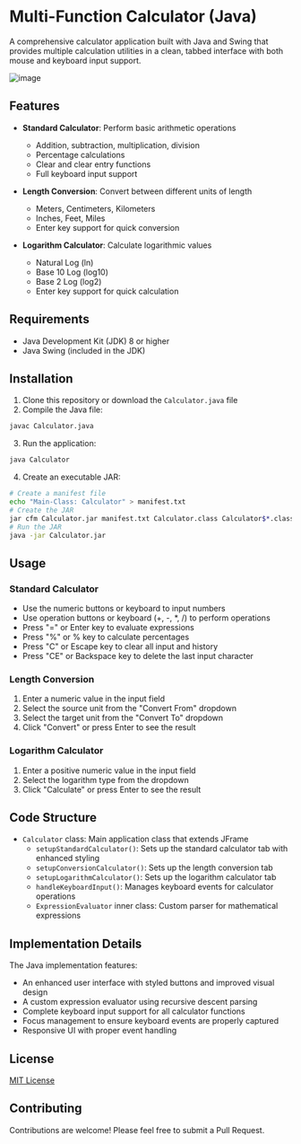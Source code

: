 # Multi-Function Calculator (Java)

A comprehensive calculator application built with Java and Swing that provides multiple calculation utilities in a clean, tabbed interface with both mouse and keyboard input support.

![image](https://github.com/user-attachments/assets/adaa210e-b229-49ae-80ba-bea07f3f8fa8)


## Features

- **Standard Calculator**: Perform basic arithmetic operations
  - Addition, subtraction, multiplication, division
  - Percentage calculations
  - Clear and clear entry functions
  - Full keyboard input support
  
- **Length Conversion**: Convert between different units of length
  - Meters, Centimeters, Kilometers
  - Inches, Feet, Miles
  - Enter key support for quick conversion
  
- **Logarithm Calculator**: Calculate logarithmic values
  - Natural Log (ln)
  - Base 10 Log (log10)
  - Base 2 Log (log2)
  - Enter key support for quick calculation

## Requirements

- Java Development Kit (JDK) 8 or higher
- Java Swing (included in the JDK)

## Installation

1. Clone this repository or download the `Calculator.java` file
2. Compile the Java file:

```bash
javac Calculator.java
```

3. Run the application:

```bash
java Calculator
```

4. Create an executable JAR:
```bash
# Create a manifest file
echo "Main-Class: Calculator" > manifest.txt
# Create the JAR
jar cfm Calculator.jar manifest.txt Calculator.class Calculator$*.class
# Run the JAR
java -jar Calculator.jar
```

## Usage

### Standard Calculator
- Use the numeric buttons or keyboard to input numbers
- Use operation buttons or keyboard (+, -, *, /) to perform operations
- Press "=" or Enter key to evaluate expressions
- Press "%" or % key to calculate percentages
- Press "C" or Escape key to clear all input and history
- Press "CE" or Backspace key to delete the last input character

### Length Conversion
1. Enter a numeric value in the input field
2. Select the source unit from the "Convert From" dropdown
3. Select the target unit from the "Convert To" dropdown
4. Click "Convert" or press Enter to see the result

### Logarithm Calculator
1. Enter a positive numeric value in the input field
2. Select the logarithm type from the dropdown
3. Click "Calculate" or press Enter to see the result

## Code Structure

- `Calculator` class: Main application class that extends JFrame
  - `setupStandardCalculator()`: Sets up the standard calculator tab with enhanced styling
  - `setupConversionCalculator()`: Sets up the length conversion tab
  - `setupLogarithmCalculator()`: Sets up the logarithm calculator tab
  - `handleKeyboardInput()`: Manages keyboard events for calculator operations
  - `ExpressionEvaluator` inner class: Custom parser for mathematical expressions

## Implementation Details

The Java implementation features:
- An enhanced user interface with styled buttons and improved visual design
- A custom expression evaluator using recursive descent parsing
- Complete keyboard input support for all calculator functions
- Focus management to ensure keyboard events are properly captured
- Responsive UI with proper event handling

## License

[MIT License](LICENSE)

## Contributing

Contributions are welcome! Please feel free to submit a Pull Request.
